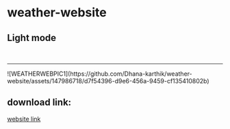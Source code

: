 # weather-website
<h2>Light mode</h2>
<br><hr>
![WEATHERWEBPIC1](https://github.com/Dhana-karthik/weather-website/assets/147986718/d7f54396-d9e6-456a-9459-cf135410802b)

<h2> download link:</h2>
<a href="https://655f57b99cde310a91a65e31--tubular-pika-3e6c43.netlify.app/">website link</a>
